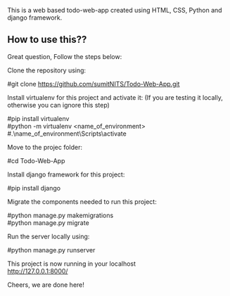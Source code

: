 This is a web based todo-web-app created using HTML, CSS, Python and django framework.

## How to use this??

Great question, Follow the steps below:

Clone the repository using: 

#git clone https://github.com/sumitNITS/Todo-Web-App.git

Install virtualenv for this project and activate it: (If you are testing it locally, otherwise you can ignore this step)

#pip install virtualenv <br />
#python -m virtualenv <name_of_environment> <br />
#.\name_of_environment\Scripts\activate

Move to the projec folder:

#cd Todo-Web-App

Install django framework for this project:

#pip install django

Migrate the components needed to run this project:

#python manage.py makemigrations <br />
#python manage.py migrate

Run the server locally using:

#python manage.py runserver

This project is now running in your localhost <br /> http://127.0.0.1:8000/

Cheers, we are done here!
